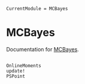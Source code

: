 ```@meta
CurrentModule = MCBayes
```

# MCBayes

Documentation for [MCBayes](https://github.com/roualdes/MCBayes.jl).

```@index
```

```@docs
OnlineMoments
update!
PSPoint
```
